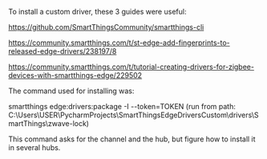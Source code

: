 To install a custom driver, these 3 guides were useful:

https://github.com/SmartThingsCommunity/smartthings-cli

https://community.smartthings.com/t/st-edge-add-fingerprints-to-released-edge-drivers/238197/8

https://community.smartthings.com/t/tutorial-creating-drivers-for-zigbee-devices-with-smartthings-edge/229502

The command used for installing was:

smartthings edge:drivers:package -I --token=TOKEN
(run from path: C:\Users\USER\PycharmProjects\SmartThingsEdgeDriversCustom\drivers\SmartThings\zwave-lock)

This command asks for the channel and the hub, but figure how to install it in several hubs.